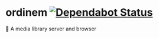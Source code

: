 # ordinem [![Dependabot Status](https://api.dependabot.com/badges/status?host=github&repo=ffflorian/ordinem)](https://dependabot.com)

:open_file_folder: A media library server and browser
